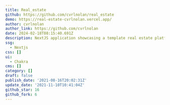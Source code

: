 ```yaml
---
title: Real_estate
github: https://github.com/cvrlnolan/real_estate
demo: https://real-estate-cvrlnolan.vercel.app/
author: cvrlnolan
author_link: https://github.com/cvrlnolan
date: 2024-02-18T08:15:40.691Z
description: NextJS application showcasing a template real estate platform
ssg:
  - Nextjs
css: []
ui:
  - Chakra
cms: []
category: []
draft: false
publish_date: '2021-08-16T20:02:31Z'
update_date: '2021-11-10T10:41:04Z'
github_star: 16
github_fork: 6
---
```

